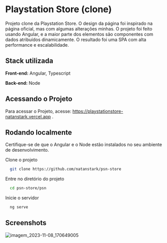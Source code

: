 
# Playstation Store (clone)

Projeto clone da Playstation Store. O design da página foi inspirado na página oficial, mas com algumas alterações minhas. O projeto foi feito usando Angular, e a maior parte dos elementos são componentes com dados atribuídos dinamicamente. O resultado foi uma SPA com alta performance e escalabilidade.



## Stack utilizada

**Front-end:** Angular, Typescript

**Back-end:** Node


## Acessando o Projeto

Para acessar o Projeto, acesse: https://playstationstore-natanstark.vercel.app .
## Rodando localmente

Certifique-se de que o Angular e o Node estão instalados no seu ambiente de desenvolvimento.

Clone o projeto

```bash
  git clone https://github.com/natanstark/psn-store
```

Entre no diretório do projeto

```bash
  cd psn-store/psn
```

Inicie o servidor

```bash
  ng serve
```


## Screenshots

![imagem_2023-11-08_170649005](https://github.com/natanstark/psn-store/assets/132853635/753a2ff6-2a15-40e5-8f73-eac4aefb7a1c)
